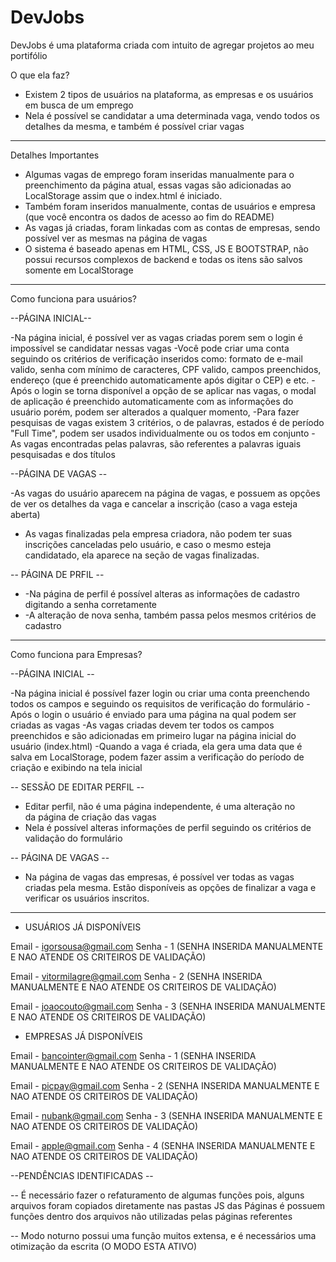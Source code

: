 # DevJobs
DevJobs é uma plataforma criada com intuito de agregar projetos ao meu portifólio 

O que ela faz? 

- Existem 2 tipos de usuários na plataforma, as empresas e os usuários em busca de um emprego
- Nela é possível se candidatar a uma determinada vaga, vendo todos os detalhes da mesma, e também é possível criar vagas 
----------------------------------------------------------------------------------------------------------------------------
Detalhes Importantes

- Algumas vagas de emprego foram inseridas manualmente para o preenchimento da página atual, essas vagas são adicionadas 
ao LocalStorage assim que o index.html é iniciado.
- Também foram inseridos manualmente, contas de usuários e empresa (que você encontra os dados de acesso ao fim do README) 
- As vagas já criadas, foram linkadas com as contas de empresas, sendo possível ver as mesmas na página de vagas 
- O sistema é baseado apenas em HTML, CSS, JS E BOOTSTRAP, não possui recursos complexos de backend e todas os itens são salvos 
somente em LocalStorage
----------------------------------------------------------------------------------------------------------------------------

Como funciona para usuários? 

--PÁGINA INICIAL--

-Na página inicial, é possível ver as vagas criadas porem sem o login é impossível se candidatar nessas vagas 
-Você pode criar uma conta seguindo os critérios de verificação inseridos como: formato de e-mail valido, senha com mínimo de caracteres,
CPF valido, campos preenchidos, endereço (que é preenchido automaticamente após digitar o CEP) e etc.
-Após o login se torna disponível a opção de se aplicar nas vagas, o modal de aplicação é preenchido automaticamente com as informações do usuário 
porém, podem ser alterados a qualquer momento,
-Para fazer pesquisas de vagas existem 3 critérios, o de palavras, estados é de período "Full Time", podem ser usados individualmente ou os todos em conjunto 
-As vagas encontradas pelas palavras, são referentes a palavras iguais pesquisadas e dos títulos 

--PÁGINA DE VAGAS --

-As vagas do usuário aparecem na página de vagas, e possuem as opções de ver os detalhes da vaga e cancelar a inscrição (caso a vaga esteja aberta)
- As vagas finalizadas pela empresa criadora, não podem ter suas inscrições canceladas pelo usuário, e caso o mesmo esteja candidatado, 
ela aparece na seção de vagas finalizadas. 

-- PÁGINA DE PRFIL --
- -Na página de perfil é possível alteras as informações de cadastro digitando a senha corretamente
- -A alteração de nova senha, também passa pelos mesmos critérios de cadastro 
-------------------------------------------------------------------------------------------------------------------------------------------------------------------

Como funciona para Empresas? 

--PÁGINA INICIAL --

-Na página inicial é possível fazer login ou criar uma conta preenchendo todos os campos e seguindo os requisitos de verificação do formulário
-Após o login o usuário é enviado para uma página na qual podem ser criadas as vagas
-As vagas criadas devem ter todos os campos preenchidos e são adicionadas em primeiro lugar na página inicial do usuário (index.html)
-Quando a vaga é criada, ela gera uma data que é salva em LocalStorage, podem fazer assim a verificação do período de criação e exibindo na tela inicial

-- SESSÃO DE EDITAR PERFIL -- 

- Editar perfil, não é uma página independente, é uma alteração no <main>  da página de criação das vagas
- Nela é possível alteras informações de perfil seguindo os critérios de validação do formulário

-- PÁGINA DE VAGAS --
  
- Na página de vagas das empresas, é possível ver todas as vagas criadas pela mesma. Estão disponíveis as opções de finalizar a vaga e verificar os 
usuários inscritos.
--------------------------------------------------------------------------------------------------------------------------------------------------------------
  
  - USUÁRIOS JÁ DISPONÍVEIS 
  
Email - igorsousa@gmail.com
Senha - 1 (SENHA INSERIDA MANUALMENTE E NAO ATENDE OS CRITEIROS DE VALIDAÇÃO)

Email - vitormilagre@gmail.com
Senha - 2 (SENHA INSERIDA MANUALMENTE E NAO ATENDE OS CRITEIROS DE VALIDAÇÃO)

Email - joaocouto@gmail.com
Senha - 3 (SENHA INSERIDA MANUALMENTE E NAO ATENDE OS CRITEIROS DE VALIDAÇÃO)
  
  - EMPRESAS JÁ DISPONÍVEIS 
 
Email - bancointer@gmail.com
Senha - 1 (SENHA INSERIDA MANUALMENTE E NAO ATENDE OS CRITEIROS DE VALIDAÇÃO)

Email - picpay@gmail.com
Senha - 2 (SENHA INSERIDA MANUALMENTE E NAO ATENDE OS CRITEIROS DE VALIDAÇÃO)

Email - nubank@gmail.com
Senha - 3 (SENHA INSERIDA MANUALMENTE E NAO ATENDE OS CRITEIROS DE VALIDAÇÃO)

Email - apple@gmail.com
Senha - 4 (SENHA INSERIDA MANUALMENTE E NAO ATENDE OS CRITEIROS DE VALIDAÇÃO)


--PENDÊNCIAS IDENTIFICADAS --

-- É necessário fazer o refaturamento de algumas funções pois, alguns arquivos foram copiados diretamente nas pastas JS das Páginas
é possuem funções dentro dos arquivos não utilizadas pelas páginas referentes 

-- Modo noturno possui uma função muitos extensa, e é necessários uma otimização da escrita (O MODO ESTA ATIVO)
